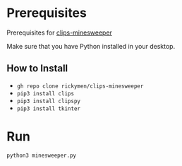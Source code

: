 # Prerequisites
Prerequisites for [clips-minesweeper](https://github.com/rickymen/clips-minesweeper)
<br>

Make sure that you have Python installed in your desktop.
## How to Install
* `gh repo clone rickymen/clips-minesweeper`
* `pip3 install clips`
* `pip3 install clipspy`
* `pip3 install tkinter`

# Run
`python3 minesweeper.py`
